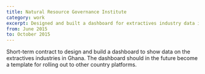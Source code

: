 ```yaml
---
title: Natural Resource Governance Institute
category: work
excerpt: Designed and built a dashboard for extractives industry data in Ghana.
from: June 2015
to: October 2015
---
```

Short-term contract to design and build a dashboard to show data on the extractives industries in Ghana. The dashboard should in the future become a template for rolling out to other country platforms.